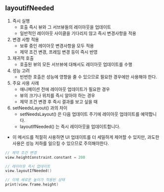 ## layoutifNeeded
1. 즉시 실행
   -  호출 즉시 뷰와 그 서브뷰들의 레이아웃을 업데이트
   -  일반적인 레이아웃 사이클을 기다리지 않고 즉시 변경사항을 적용
2. 변경 사항 적용
   - 보류 중인 레이아웃 변경사항을 모두 적용
   - 제약 조건 변경, 프레임 변경 등이 즉시 반영
3. 재귀적 호출
   - 호출된 뷰의 모든 서브뷰에 대해서도 레이아웃 업데이트를 수행
4. 성능 고려
   - 빈번한 호출은 성능에 영향을 줄 수 있으므로 필요한 경우에만 사용해야 한다.
5. 주요 사용 사례
   -  애니메이션 전에 레이아웃 업데이트가 필요한 경우
   -  뷰의 크기나 위치를 즉시 알아야 하는 경우
   -  제약 조건 변경 후 즉시 결과를 보고 싶을 때
6. setNeedsLayout() 과의 차이
   - setNeedsLayout() 은 다음 업데이트 주기에 레이아웃 업데이트를 예약합니다.
   - layoutIfNeeded() 는 즉시 레이아웃을 업데이트합니다.

* 이 메서드를 적절히 사용하면 UI 업데이트를 더 세밀하게 제어할 수 있지만, 과도한 사용은 성능 저하를 일으킬 수 있으므로 주의해야한다.

```swift
// 제약 조건 변경
view.heightConstraint.constant = 200

// 레이아웃 즉시 업데이트
view.layoutIfNeeded()

// 이제 새로운 높이가 적용된 상태
print(view.frame.height)
``` 
